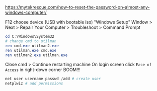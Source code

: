 https://mytekrescue.com/how-to-reset-the-password-on-almost-any-windows-computer/

F12
choose device (USB with bootable iso)
"Windows Setup" Window > Next > Repair Your Computer > Troubleshoot > Command Prompt
```powershell
cd C:\Windows\System32
# change cmd to utilman
ren cmd.exe utilman2.exe
ren utilman.exe cmd.exe
ren utilman2.exe utilman.exe
```
Close cmd > Continue restarting machine
On login screen click `Ease of Access` in right-down corner
BOOM!!!


```powershell
net user username passwd /add # create user
netplwiz # add permissions
```